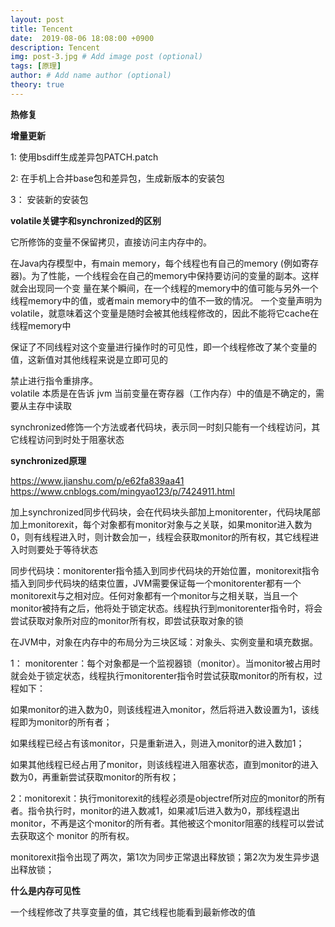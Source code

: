 ```yaml
---
layout: post
title: Tencent
date:  2019-08-06 18:08:00 +0900
description: Tencent
img: post-3.jpg # Add image post (optional)
tags: [原理]
author: # Add name author (optional)
theory: true
---
```



**热修复**




**增量更新**

1: 使用bsdiff生成差异包PATCH.patch

2: 在手机上合并base包和差异包，生成新版本的安装包

3： 安装新的安装包


**volatile关键字和synchronized的区别**

它所修饰的变量不保留拷贝，直接访问主内存中的。

在Java内存模型中，有main memory，每个线程也有自己的memory (例如寄存器)。为了性能，一个线程会在自己的memory中保持要访问的变量的副本。这样就会出现同一个变 量在某个瞬间，在一个线程的memory中的值可能与另外一个线程memory中的值，或者main memory中的值不一致的情况。 一个变量声明为volatile，就意味着这个变量是随时会被其他线程修改的，因此不能将它cache在线程memory中

保证了不同线程对这个变量进行操作时的可见性，即一个线程修改了某个变量的值，这新值对其他线程来说是立即可见的

禁止进行指令重排序。<br>
volatile 本质是在告诉 jvm 当前变量在寄存器（工作内存）中的值是不确定的，需要从主存中读取


synchronized修饰一个方法或者代码块，表示同一时刻只能有一个线程访问，其它线程访问到时处于阻塞状态

**synchronized原理**

https://www.jianshu.com/p/e62fa839aa41
https://www.cnblogs.com/mingyao123/p/7424911.html


加上synchronized同步代码块，会在代码块头部加上monitorenter，代码块尾部加上monitorexit，每个对象都有monitor对象与之关联，如果monitor进入数为0，则有线程进入时，则计数会加一，线程会获取monitor的所有权，其它线程进入时则要处于等待状态

同步代码块：monitorenter指令插入到同步代码块的开始位置，monitorexit指令插入到同步代码块的结束位置，JVM需要保证每一个monitorenter都有一个monitorexit与之相对应。任何对象都有一个monitor与之相关联，当且一个monitor被持有之后，他将处于锁定状态。线程执行到monitorenter指令时，将会尝试获取对象所对应的monitor所有权，即尝试获取对象的锁

在JVM中，对象在内存中的布局分为三块区域：对象头、实例变量和填充数据。

1： monitorenter：每个对象都是一个监视器锁（monitor）。当monitor被占用时就会处于锁定状态，线程执行monitorenter指令时尝试获取monitor的所有权，过程如下：

如果monitor的进入数为0，则该线程进入monitor，然后将进入数设置为1，该线程即为monitor的所有者；

如果线程已经占有该monitor，只是重新进入，则进入monitor的进入数加1；

如果其他线程已经占用了monitor，则该线程进入阻塞状态，直到monitor的进入数为0，再重新尝试获取monitor的所有权；

2：monitorexit：执行monitorexit的线程必须是objectref所对应的monitor的所有者。指令执行时，monitor的进入数减1，如果减1后进入数为0，那线程退出monitor，不再是这个monitor的所有者。其他被这个monitor阻塞的线程可以尝试去获取这个 monitor 的所有权。

monitorexit指令出现了两次，第1次为同步正常退出释放锁；第2次为发生异步退出释放锁；


**什么是内存可见性**

一个线程修改了共享变量的值，其它线程也能看到最新修改的值
